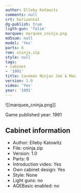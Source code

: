 ```yaml
---
author: Elleby Katowitz
comments: null
crt: horizontal
dg-publish: true
ligth-gun: 'false'
marquee: marquee_cninja.png
md5sum: null
model: 'Yes'
parts: 6
rom: cninja.zip
style: null
tags:
- cabinet
- '1991'
title: Caveman Ninjas Joe & Mac
version: 1.0
video: 'Yes'
year: '1991'
---
```


![[marquee_cninja.png]]

Game published year: 1991

## Cabinet information

- Author: Elleby Katowitz
- File: cninja.zip
- Version: 1.0
- Parts: 6
- Introduction video: Yes
- Own cabinet design: Yes
- Style: None
- Light guns: no
- AGEBasic enabled: no


